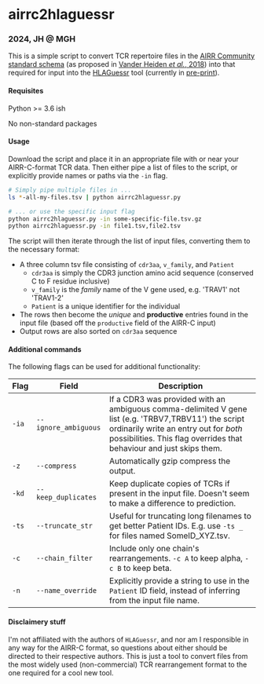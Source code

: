 # airrc2hlaguessr

### 2024, JH @ MGH

This is a simple script to convert TCR repertoire files in the [AIRR Community standard schema](https://docs.airr-community.org) (as proposed in [Vander Heiden *et al.*, 2018](https://doi.org/10.3389/fimmu.2018.02206)) into that required for input into the [HLAGuessr](https://github.com/statbiophys/HLAGuessr) tool (currently in [pre-print](https://doi.org/10.1101/2024.01.25.577228)).

#### Requisites

Python >= 3.6 ish

No non-standard packages

#### Usage

Download the script and place it in an appropriate file with or near your AIRR-C-format TCR data. Then either pipe a list of files to the script, or explicitly provide names or paths via the `-in` flag.

```bash
# Simply pipe multiple files in ...
ls *-all-my-files.tsv | python airrc2hlaguessr.py 

# ... or use the specific input flag
python airrc2hlaguessr.py -in some-specific-file.tsv.gz
python airrc2hlaguessr.py -in file1.tsv,file2.tsv
```

The script will then iterate through the list of input files, converting them to the necessary format:

* A three column tsv file consisting of `cdr3aa`, `v_family`, and `Patient` 
  * `cdr3aa` is simply the CDR3 junction amino acid sequence (conserved C to F residue inclusive)
  * `v_family` is the *family* name of the V gene used, e.g. 'TRAV1' not 'TRAV1-2'
  * `Patient` is a unique identifier for the individual
* The rows then become the *unique* and **productive** entries found in the input file (based off the `productive` field of the AIRR-C input)
* Output rows are also sorted on `cdr3aa` sequence

#### Additional commands

The following flags can be used for additional functionality:

| Flag  | Field               | Description                                                                                                                                                                                                           |
|-------|---------------------|-----------------------------------------------------------------------------------------------------------------------------------------------------------------------------------------------------------------------|
| `-ia`  | `--ignore_ambiguous` | If a CDR3 was provided with an ambiguous comma-delimited V gene list (e.g. 'TRBV7,TRBV11') the script ordinarily write an entry out for *both* possibilities. This flag overrides that behaviour and just skips them. |
| `-z`  | `--compress`        | Automatically gzip compress the output.                                                                                                                                                                               |
| `-kd` | `--keep_duplicates` | Keep duplicate copies of TCRs if present in the input file. Doesn't seem to make a difference to prediction.                                                                                                          |
| `-ts` | `--truncate_str`    | Useful for truncating long filenames to get better Patient IDs. E.g. use `-ts _` for files named SomeID_XYZ.tsv.                                                                                                      |
| `-c`  | `--chain_filter`    | Include only one chain's rearrangements. `-c A` to keep alpha, `-c B` to keep beta.                                                                                                                                   |
| `-n` | `--name_override` | Explicitly provide a string to use in the `Patient` ID field, instead of inferring from the input file name.                                                                                                          |

#### Disclaimery stuff

I'm not affiliated with the authors of `HLAGuessr`, and nor am I responsible in any way for the AIRR-C format, so questions about either should be directed to their respective authors. This is just a tool to convert files from the most widely used (non-commercial) TCR rearrangement format to the one required for a cool new tool.